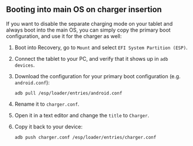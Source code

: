## Booting into main OS on charger insertion
If you want to disable the separate charging mode on your tablet and always boot into the main OS,
you can simply copy the primary boot configuration, and use it for the charger as well:

1. Boot into Recovery, go to `Mount` and select `EFI System Partition (ESP)`.
2. Connect the tablet to your PC, and verify that it shows up in `adb devices`.
3. Download the configuration for your primary boot configuration (e.g. `android.conf`):

    ```
    adb pull /esp/loader/entries/android.conf
    ```
4. Rename it to `charger.conf`.
5. Open it in a text editor and change the `title` to `Charger`.
6. Copy it back to your device:

    ```
    adb push charger.conf /esp/loader/entries/charger.conf
    ```
